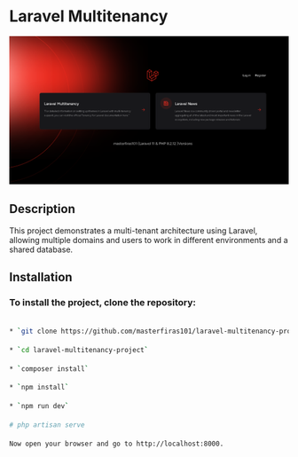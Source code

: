 # Laravel Multitenancy

![Project Screenshot](https://github.com/masterfiras101/laravel-multitenancy-project/blob/f9dff79032c188492ad6499a54cc8e929e33f065/public/assets/screenshots/index_page.png)

## Description
This project demonstrates a multi-tenant architecture using Laravel, allowing multiple domains and users to work in different environments and a shared database.

## Installation

### To install the project, clone the repository:

```bash

* `git clone https://github.com/masterfiras101/laravel-multitenancy-project.git`

* `cd laravel-multitenancy-project`

* `composer install`

* `npm install`

* `npm run dev`

# php artisan serve

Now open your browser and go to http://localhost:8000.





